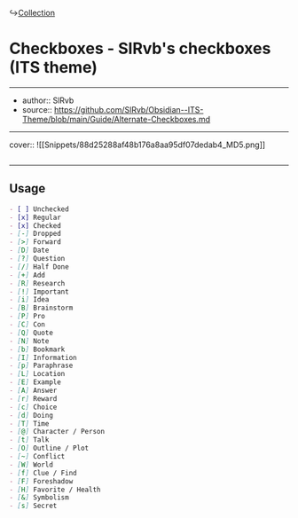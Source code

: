 ↪[Collection](Collection.md)

# Checkboxes - SlRvb's checkboxes (ITS theme)

---

- author:: SlRvb
- source:: https://github.com/SlRvb/Obsidian--ITS-Theme/blob/main/Guide/Alternate-Checkboxes.md

---

cover:: ![[Snippets/88d25288af48b176a8aa95df07dedab4_MD5.png]]

```css

```

---

## Usage

```md
- [ ] Unchecked
- [x] Regular
- [x] Checked
- [-] Dropped
- [>] Forward
- [D] Date
- [?] Question
- [/] Half Done
- [+] Add
- [R] Research
- [!] Important
- [i] Idea
- [B] Brainstorm
- [P] Pro
- [C] Con
- [Q] Quote
- [N] Note
- [b] Bookmark
- [I] Information
- [p] Paraphrase
- [L] Location
- [E] Example
- [A] Answer
- [r] Reward
- [c] Choice
- [d] Doing
- [T] Time
- [@] Character / Person
- [t] Talk
- [O] Outline / Plot
- [~] Conflict
- [W] World
- [f] Clue / Find
- [F] Foreshadow
- [H] Favorite / Health
- [&] Symbolism
- [s] Secret
```
